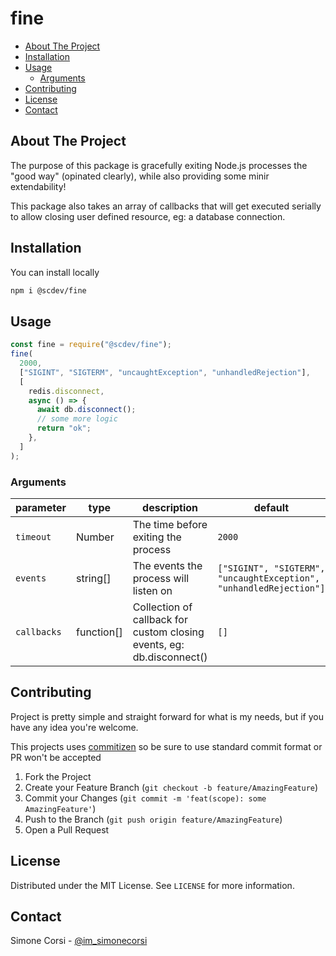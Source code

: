 # fine

<!-- PROJECT SHIELDS -->

<!-- ![tests](https://github.com/simonecorsi/fine/workflows/test/badge.svg) -->

<!-- toc -->

- [About The Project](#about-the-project)
- [Installation](#installation)
- [Usage](#usage)
  - [Arguments](#arguments)
- [Contributing](#contributing)
- [License](#license)
- [Contact](#contact)

<!-- tocstop -->

## About The Project

The purpose of this package is gracefully exiting Node.js processes the "good way" (opinated clearly), while also providing some minir extendability!

This package also takes an array of callbacks that will get executed serially to allow closing user defined resource, eg: a database connection.

<!-- GETTING STARTED -->

## Installation

You can install locally

```sh
npm i @scdev/fine
```

<!-- USAGE EXAMPLES -->

## Usage

```js
const fine = require("@scdev/fine");
fine(
  2000,
  ["SIGINT", "SIGTERM", "uncaughtException", "unhandledRejection"],
  [
    redis.disconnect,
    async () => {
      await db.disconnect();
      // some more logic
      return "ok";
    },
  ]
);
```

### Arguments

| parameter   | type       | description                                                           | default                                                            |
| ----------- | ---------- | --------------------------------------------------------------------- | ------------------------------------------------------------------ |
| `timeout`   | Number     | The time before exiting the process                                   | `2000`                                                             |
| `events`    | string[]   | The events the process will listen on                                 | `["SIGINT", "SIGTERM", "uncaughtException", "unhandledRejection"]` |
| `callbacks` | function[] | Collection of callback for custom closing events, eg: db.disconnect() | `[]`                                                               |

<!-- CONTRIBUTING -->

## Contributing

Project is pretty simple and straight forward for what is my needs, but if you have any idea you're welcome.

This projects uses [commitizen](https://github.com/commitizen/cz-cli) so be sure to use standard commit format or PR won't be accepted

1. Fork the Project
2. Create your Feature Branch (`git checkout -b feature/AmazingFeature`)
3. Commit your Changes (`git commit -m 'feat(scope): some AmazingFeature'`)
4. Push to the Branch (`git push origin feature/AmazingFeature`)
5. Open a Pull Request

<!-- LICENSE -->

## License

Distributed under the MIT License. See `LICENSE` for more information.

<!-- CONTACT -->

## Contact

Simone Corsi - [@im_simonecorsi](https://twitter.com/im_simonecorsi)
